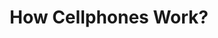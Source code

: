 ---
layout: post
title: How Cellphones Work?
tags: [HowItWorks, Networks, Technology]
style: 
color: success
description: How the modern day cellphones work and the technology behind it. Starting from the ancient telephones to the modern day 5G smartphones.
---
